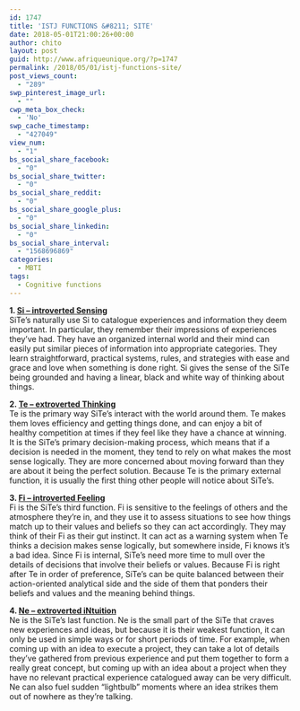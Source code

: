 ```yaml
---
id: 1747
title: 'ISTJ FUNCTIONS &#8211; SITE'
date: 2018-05-01T21:00:26+00:00
author: chito
layout: post
guid: http://www.afriqueunique.org/?p=1747
permalink: /2018/05/01/istj-functions-site/
post_views_count:
  - "289"
swp_pinterest_image_url:
  - ""
cwp_meta_box_check:
  - 'No'
swp_cache_timestamp:
  - "427049"
view_num:
  - "1"
bs_social_share_facebook:
  - "0"
bs_social_share_twitter:
  - "0"
bs_social_share_reddit:
  - "0"
bs_social_share_google_plus:
  - "0"
bs_social_share_linkedin:
  - "0"
bs_social_share_interval:
  - "1568696869"
categories:
  - MBTI
tags:
  - Cognitive functions
---
```

**1. [Si &#8211; introverted Sensing](https://www.afriqueunique.org/?s=SI)**  
SiTe’s naturally use Si to catalogue experiences and information they deem important. In particular, they remember their impressions of experiences they’ve had. They have an organized internal world and their mind can easily put similar pieces of information into appropriate categories. They learn straightforward, practical systems, rules, and strategies with ease and grace and love when something is done right. Si gives the sense of the SiTe being grounded and having a linear, black and white way of thinking about things.

**2. [Te &#8211; extroverted Thinking](http://TE)**  
Te is the primary way SiTe’s interact with the world around them. Te makes them loves efficiency and getting things done, and can enjoy a bit of healthy competition at times if they feel like they have a chance at winning. It is the SiTe’s primary decision-making process, which means that if a decision is needed in the moment, they tend to rely on what makes the most sense logically. They are more concerned about moving forward than they are about it being the perfect solution. Because Te is the primary external function, it is usually the first thing other people will notice about SiTe’s.

**3. [Fi &#8211; introverted Feeling](https://www.afriqueunique.org/?s=FI)**  
Fi is the SiTe’s third function. Fi is sensitive to the feelings of others and the atmosphere they’re in, and they use it to assess situations to see how things match up to their values and beliefs so they can act accordingly. They may think of their Fi as their gut instinct. It can act as a warning system when Te thinks a decision makes sense logically, but somewhere inside, Fi knows it’s a bad idea. Since Fi is internal, SiTe’s need more time to mull over the details of decisions that involve their beliefs or values. Because Fi is right after Te in order of preference, SiTe’s can be quite balanced between their action-oriented analytical side and the side of them that ponders their beliefs and values and the meaning behind things.&nbsp;

**4. [Ne &#8211; extroverted iNtuition](https://www.afriqueunique.org/?s=NE)**  
Ne is the SiTe’s last function. Ne is the small part of the SiTe that craves new experiences and ideas, but because it is their weakest function, it can only be used in simple ways or for short periods of time. For example, when coming up with an idea to execute a project, they can take a lot of details they’ve gathered from previous experience and put them together to form a really great concept, but coming up with an idea about a project when they have no relevant practical experience catalogued away can be very difficult. Ne can also fuel sudden “lightbulb” moments where an idea strikes them out of nowhere as they’re talking.